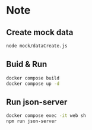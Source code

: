 # Note

## Create mock data

```bash
node mock/dataCreate.js
```

## Buid & Run

```bash
docker compose build
docker compose up -d
```

## Run json-server

```bash
docker compose exec -it web sh
npm run json-server
```
